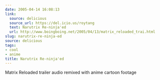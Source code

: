 ```yaml
---
date: 2005-04-14 16:08:13
link:
  source: delicious
  source_url: https://del.icio.us/roytang
  text: Narutrix Re-ninja'ed
  url: http://www.boingboing.net/2005/04/13/matrix_reloaded_trai.html
slug: narutrix-re-ninja-ed
source: delicious
tags:
- cool
- anime
title: Narutrix Re-ninja'ed
---
```


Matrix Reloaded trailer audio remixed with anime cartoon footage